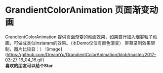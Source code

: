 # GrandientColorAnimation 页面渐变动画
GrandientColorAnimation 提供页面渐变的动画效果，如果自行加入烟雾粒子动画，可做成类似Instaram的效果。（本Demo仅仅有颜色渐变）
屏幕录制效果限制，图片比较丑：）
![image](https://github.com/DreamYu/GrandientColorAnimation/blob/master/2017-03-27 16_04_16.gif)  
**喜欢的朋友可以给个Star**
